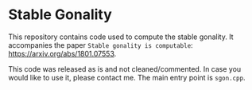 # Stable Gonality

This repository contains code used to compute the stable gonality.
It accompanies the paper `Stable gonality is computable`: https://arxiv.org/abs/1801.07553.

This code was released as is and not cleaned/commented. In case you would like to use it, please contact me.
The main entry point is `sgon.cpp`.

